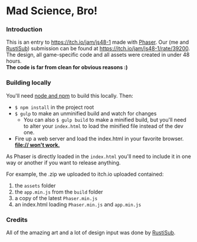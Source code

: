Mad Science, Bro!
=================

### Introduction
This is an entry to https://itch.io/jam/js48-1 made with [Phaser](http://phaser.io/). Our (me and  [RustiSub](https://github.com/RustiSub)) submission can be found at https://itch.io/jam/js48-1/rate/39200. The design, all game-specific code and all assets were created in under 48 hours.  
**The code is far from clean for obvious reasons :)**

### Building locally
You'll need [node and npm](https://nodejs.org/) to build this locally. Then:

 - ``` $ npm install ``` in the project root
 - ``` $ gulp ``` to make an unminified build and watch for changes
   - You can also ``` $ gulp build ``` to make a minified build, but you'll need to alter your ``` index.html ``` to load the minified file instead of the dev one.
 - Fire up a web server and load the index.html in your favorite browser. [**file:// won't work.**](http://phaser.io/tutorials/getting-started)
   
As Phaser is directly loaded in the ``` index.html ``` you'll need to include it in one way or another if you want to release anything.

For example, the .zip we uploaded to itch.io uploaded contained: 
 1. the ``` assets ``` folder
 2. the ``` app.min.js ``` from the ``` build ``` folder
 3. a copy of the latest ``` Phaser.min.js ```
 4. an index.html loading ``` Phaser.min.js ``` and ``` app.min.js ```

### Credits
All of the amazing art and a lot of design input was done by [RustiSub](https://github.com/RustiSub).
